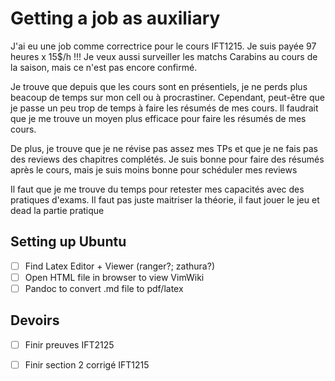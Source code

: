 # Getting a job as auxiliary

J'ai eu une job comme correctrice pour le cours IFT1215. Je suis payée 
97 heures x 15$/h !!! Je veux aussi surveiller les matchs Carabins au cours 
de la saison, mais ce n'est pas encore confirmé.

Je trouve que depuis que les cours sont en présentiels, je ne perds plus beacoup de temps sur mon cell ou à procrastiner. Cependant, peut-être que je passe un peu trop de temps à faire les résumés de mes cours. Il faudrait que je me trouve un moyen plus efficace pour faire les résumés de mes cours.

De plus, je trouve que je ne révise pas assez mes TPs et que je ne fais pas des reviews des chapitres complétés. Je suis bonne pour faire des résumés après le cours, mais je suis moins bonne pour schéduler mes reviews

Il faut que je me trouve du temps pour retester mes capacités avec des pratiques d'exams. Il faut pas juste maitriser la théorie, il faut jouer le jeu et dead la partie pratique

## Setting up Ubuntu

- [ ] Find Latex Editor + Viewer (ranger?; zathura?)
- [ ] Open HTML file in browser to view VimWiki
- [ ] Pandoc to convert .md file to pdf/latex

## Devoirs

- [ ] Finir preuves IFT2125
- [ ] Finir section 2 corrigé IFT1215

